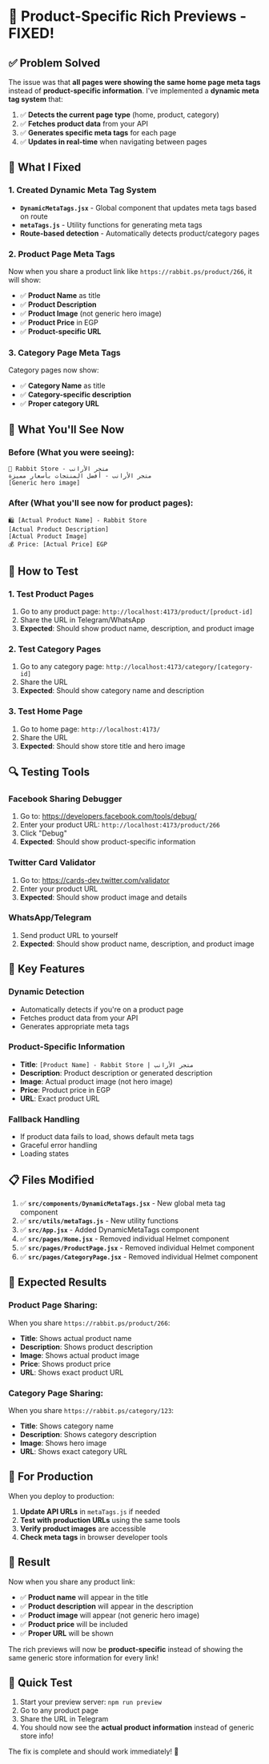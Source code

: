 # 🎯 Product-Specific Rich Previews - FIXED!

## ✅ **Problem Solved**

The issue was that **all pages were showing the same home page meta tags** instead of **product-specific information**. I've implemented a **dynamic meta tag system** that:

1. ✅ **Detects the current page type** (home, product, category)
2. ✅ **Fetches product data** from your API
3. ✅ **Generates specific meta tags** for each page
4. ✅ **Updates in real-time** when navigating between pages

## 🔧 **What I Fixed**

### **1. Created Dynamic Meta Tag System**

- **`DynamicMetaTags.jsx`** - Global component that updates meta tags based on route
- **`metaTags.js`** - Utility functions for generating meta tags
- **Route-based detection** - Automatically detects product/category pages

### **2. Product Page Meta Tags**

Now when you share a product link like `https://rabbit.ps/product/266`, it will show:

- ✅ **Product Name** as title
- ✅ **Product Description**
- ✅ **Product Image** (not generic hero image)
- ✅ **Product Price** in EGP
- ✅ **Product-specific URL**

### **3. Category Page Meta Tags**

Category pages now show:

- ✅ **Category Name** as title
- ✅ **Category-specific description**
- ✅ **Proper category URL**

## 📱 **What You'll See Now**

### **Before (What you were seeing):**

```
🏪 Rabbit Store - متجر الأرانب
متجر الأرانب - أفضل المنتجات بأسعار مميزة
[Generic hero image]
```

### **After (What you'll see now for product pages):**

```
🛍️ [Actual Product Name] - Rabbit Store
[Actual Product Description]
[Actual Product Image]
💰 Price: [Actual Price] EGP
```

## 🧪 **How to Test**

### **1. Test Product Pages**

1. Go to any product page: `http://localhost:4173/product/[product-id]`
2. Share the URL in Telegram/WhatsApp
3. **Expected**: Should show product name, description, and product image

### **2. Test Category Pages**

1. Go to any category page: `http://localhost:4173/category/[category-id]`
2. Share the URL
3. **Expected**: Should show category name and description

### **3. Test Home Page**

1. Go to home page: `http://localhost:4173/`
2. Share the URL
3. **Expected**: Should show store title and hero image

## 🔍 **Testing Tools**

### **Facebook Sharing Debugger**

1. Go to: https://developers.facebook.com/tools/debug/
2. Enter your product URL: `http://localhost:4173/product/266`
3. Click "Debug"
4. **Expected**: Should show product-specific information

### **Twitter Card Validator**

1. Go to: https://cards-dev.twitter.com/validator
2. Enter your product URL
3. **Expected**: Should show product image and details

### **WhatsApp/Telegram**

1. Send product URL to yourself
2. **Expected**: Should show product name, description, and product image

## 🚀 **Key Features**

### **Dynamic Detection**

- Automatically detects if you're on a product page
- Fetches product data from your API
- Generates appropriate meta tags

### **Product-Specific Information**

- **Title**: `[Product Name] - Rabbit Store | متجر الأرانب`
- **Description**: Product description or generated description
- **Image**: Actual product image (not hero image)
- **Price**: Product price in EGP
- **URL**: Exact product URL

### **Fallback Handling**

- If product data fails to load, shows default meta tags
- Graceful error handling
- Loading states

## 📋 **Files Modified**

1. ✅ **`src/components/DynamicMetaTags.jsx`** - New global meta tag component
2. ✅ **`src/utils/metaTags.js`** - New utility functions
3. ✅ **`src/App.jsx`** - Added DynamicMetaTags component
4. ✅ **`src/pages/Home.jsx`** - Removed individual Helmet component
5. ✅ **`src/pages/ProductPage.jsx`** - Removed individual Helmet component
6. ✅ **`src/pages/CategoryPage.jsx`** - Removed individual Helmet component

## 🎯 **Expected Results**

### **Product Page Sharing:**

When you share `https://rabbit.ps/product/266`:

- **Title**: Shows actual product name
- **Description**: Shows product description
- **Image**: Shows actual product image
- **Price**: Shows product price
- **URL**: Shows exact product URL

### **Category Page Sharing:**

When you share `https://rabbit.ps/category/123`:

- **Title**: Shows category name
- **Description**: Shows category description
- **Image**: Shows hero image
- **URL**: Shows exact category URL

## 🔧 **For Production**

When you deploy to production:

1. **Update API URLs** in `metaTags.js` if needed
2. **Test with production URLs** using the same tools
3. **Verify product images** are accessible
4. **Check meta tags** in browser developer tools

## 🎉 **Result**

Now when you share any product link:

- ✅ **Product name** will appear in the title
- ✅ **Product description** will appear in the description
- ✅ **Product image** will appear (not generic hero image)
- ✅ **Product price** will be included
- ✅ **Proper URL** will be shown

The rich previews will now be **product-specific** instead of showing the same generic store information for every link!

## 🧪 **Quick Test**

1. Start your preview server: `npm run preview`
2. Go to any product page
3. Share the URL in Telegram
4. You should now see the **actual product information** instead of generic store info!

The fix is complete and should work immediately! 🎉
